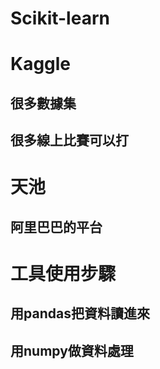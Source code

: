 # Scikit-learn
# Kaggle
## 很多數據集
## 很多線上比賽可以打
# 天池
## 阿里巴巴的平台
# 工具使用步驟
## 用pandas把資料讀進來
## 用numpy做資料處理
